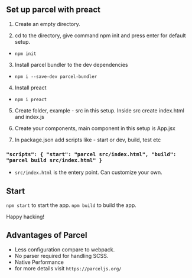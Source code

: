 ## Set up parcel with preact

1. Create an empty directory.

2. cd to the directory, give command npm init and press enter for default setup.

* `npm init`

3. Install parcel bundler to the dev dependencies

* `npm i --save-dev parcel-bundler`

4. Install preact

* `npm i preact`

5. Create folder, example - src in this setup. Inside src create index.html and index.js

6. Create your components, main component in this setup is App.jsx

7. In package.json add scripts like - start or dev, build, test etc

### `"scripts": { "start": "parcel src/index.html", "build": "parcel build src/index.html" }`

* `src/index.html` is the entery point. Can customize your own.


## Start

`npm start` to start the app.
`npm build` to build the app.

Happy hacking!

## Advantages of Parcel

* Less configuration compare to webpack.
* No parser required for handling SCSS.
* Native Performance
* for more details visit `https://parceljs.org/`


